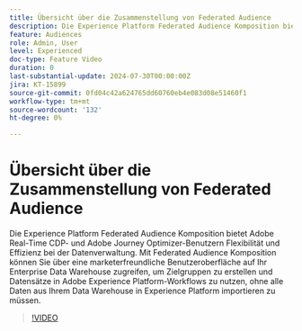 ```yaml
---
title: Übersicht über die Zusammenstellung von Federated Audience
description: Die Experience Platform Federated Audience Komposition bietet Adobe Real-Time CDP- und Adobe Journey Optimizer-Benutzern Flexibilität und Effizienz bei der Datenverwaltung. Mit Federated Audience Komposition können Sie über eine marketerfreundliche Benutzeroberfläche auf Ihr Enterprise Data Warehouse zugreifen, um Zielgruppen zu erstellen und Datensätze in Adobe Experience Platform-Workflows zu nutzen, ohne alle Daten aus Ihrem Data Warehouse in Experience Platform importieren zu müssen.
feature: Audiences
role: Admin, User
level: Experienced
doc-type: Feature Video
duration: 0
last-substantial-update: 2024-07-30T00:00:00Z
jira: KT-15899
source-git-commit: 0fd04c42a624765dd60760eb4e083d08e51460f1
workflow-type: tm+mt
source-wordcount: '132'
ht-degree: 0%

---
```



# Übersicht über die Zusammenstellung von Federated Audience

Die Experience Platform Federated Audience Komposition bietet Adobe Real-Time CDP- und Adobe Journey Optimizer-Benutzern Flexibilität und Effizienz bei der Datenverwaltung. Mit Federated Audience Komposition können Sie über eine marketerfreundliche Benutzeroberfläche auf Ihr Enterprise Data Warehouse zugreifen, um Zielgruppen zu erstellen und Datensätze in Adobe Experience Platform-Workflows zu nutzen, ohne alle Daten aus Ihrem Data Warehouse in Experience Platform importieren zu müssen.

>[!VIDEO](https://video.tv.adobe.com/v/3432261/?learn=on)
